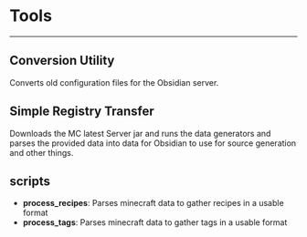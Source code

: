 # Tools
---
## Conversion Utility
Converts old configuration files for the Obsidian server.
## Simple Registry Transfer
Downloads the MC latest Server jar and runs the data generators and parses the provided data into data for Obsidian to use for source generation and other things.
## scripts
- **process_recipes**: Parses minecraft data to gather recipes in a usable format
- **process_tags**: Parses minecraft data to gather tags in a usable format
